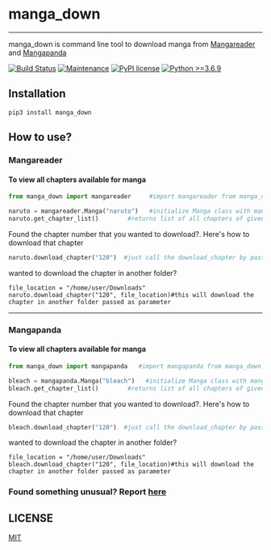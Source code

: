 # manga_down
-----------------
manga_down is command line tool to download manga from [Mangareader](https://www.mangareader.net) and [Mangapanda](https://http://www.mangapanda.com) 

[![Build Status](https://travis-ci.org/joemccann/dillinger.svg?branch=master)](https://travis-ci.org/joemccann/dillinger) 
[![Maintenance](https://img.shields.io/badge/Maintained%3F-yes-green.svg)](https://GitHub.com/Naereen/StrapDown.js/graphs/commit-activity)
[![PyPI license](https://img.shields.io/pypi/l/ansicolortags.svg)](https://pypi.python.org/pypi/ansicolortags/) [![Python >=3.6.9](https://img.shields.io/badge/python-3.6.9+-blue.svg)](https://www.python.org/downloads/release/python-376/)

## Installation

```
pip3 install manga_down
```

## How to use?

### Mangareader

#### To view all chapters available for manga

```python
from manga_down import mangareader     #import mangareader from manga_down

naruto = mangareader.Manga("naruto")   #initialize Manga class with manga name
naruto.get_chapter_list()        #returns list of all chapters of given manga
```

Found the chapter number that you wanted to download?.
Here's how to download that chapter

```python
naruto.download_chapter("120")  #just call the download_chapter by passing chapter number as argument
```

wanted to download the chapter in another folder?
```
file_location = "/home/user/Downloads"
naruto.download_chapter("120", file_location)#this will download the chapter in another folder passed as parameter 
```

----------------------------------------

### Mangapanda

#### To view all chapters available for manga

```python
from manga_down import mangapanda   #import mangapanda from manga_down

bleach = mangapanda.Manga("bleach")   #initialize Manga class with manga name
bleach.get_chapter_list()        #returns list of all chapters of given manga
```

Found the chapter number that you wanted to download?.
Here's how to download that chapter

```python
bleach.download_chapter("120")  #just call the download_chapter by passing chapter number as argument
```

wanted to download the chapter in another folder?
```
file_location = "/home/user/Downloads"
bleach.download_chapter("120", file_location)#this will download the chapter in another folder passed as parameter 
```


### Found something unusual? Report [here](https://github.com/shaikhsajid1111/manga-down/issues)


## LICENSE
[MIT](LICENSE)

